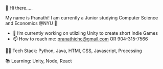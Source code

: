 👋 Hi there.....

My name is Pranathi! 
I am currently a Junior studying Computer Science and Economics @NYU 🔭

- 🥳 I’m currently working on utilziing Unity to create short Indie Games 
- 📫 How to reach me: pranathichc@gmail.com OR 904-315-7566


👩‍💻 Tech Stack: Python, Java, HTMl, CSS, Javascript, Processing 

📚 Learning: Unity, Node, React






